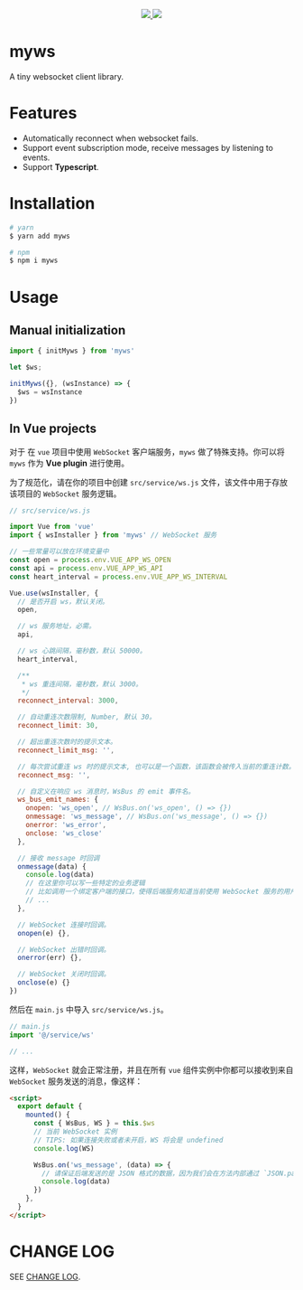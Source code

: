 
<p align="center">
  <a href="https://www.npmjs.org/package/myws">
    <img src="https://img.shields.io/npm/v/myws.svg">
  </a>
  <a href="https://npmcharts.com/compare/myws?minimal=true">
    <img src="https://img.shields.io/npm/dm/myws.svg">
  </a>
  <br>
</p>


# myws

A tiny websocket client library.

# Features

- Automatically reconnect when websocket fails.
- Support event subscription mode, receive messages by listening to events.
- Support **Typescript**.

# Installation

```bash
# yarn
$ yarn add myws

# npm
$ npm i myws
```

# Usage

## Manual initialization

```ts
import { initMyws } from 'myws'

let $ws;

initMyws({}, (wsInstance) => {
  $ws = wsInstance
})
```

## In Vue projects

对于 在 `vue` 项目中使用 `WebSocket` 客户端服务，`myws` 做了特殊支持。你可以将 `myws` 作为 **Vue plugin** 进行使用。

为了规范化，请在你的项目中创建 `src/service/ws.js` 文件，该文件中用于存放该项目的 `WebSocket` 服务逻辑。

```js
// src/service/ws.js

import Vue from 'vue'
import { wsInstaller } from 'myws' // WebSocket 服务

// 一些常量可以放在环境变量中
const open = process.env.VUE_APP_WS_OPEN
const api = process.env.VUE_APP_WS_API
const heart_interval = process.env.VUE_APP_WS_INTERVAL

Vue.use(wsInstaller, {
  // 是否开启 ws，默认关闭。
  open,

  // ws 服务地址，必需。
  api,

  // ws 心跳间隔，毫秒数，默认 50000。
  heart_interval,

  /**
   * ws 重连间隔，毫秒数，默认 3000。
   */
  reconnect_interval: 3000,

  // 自动重连次数限制, Number, 默认 30。
  reconnect_limit: 30,

  // 超出重连次数时的提示文本。
  reconnect_limit_msg: '',

  // 每次尝试重连 ws 时的提示文本, 也可以是一个函数，该函数会被传入当前的重连计数。
  reconnect_msg: '',

  // 自定义在响应 ws 消息时，WsBus 的 emit 事件名。
  ws_bus_emit_names: {
    onopen: 'ws_open', // WsBus.on('ws_open', () => {})
    onmessage: 'ws_message', // WsBus.on('ws_message', () => {})
    onerror: 'ws_error',
    onclose: 'ws_close'
  },

  // 接收 message 时回调
  onmessage(data) {
    console.log(data)
    // 在这里你可以写一些特定的业务逻辑
    // 比如调用一个绑定客户端的接口，使得后端服务知道当前使用 WebSocket 服务的用户是谁。
    // ...
  },

  // WebSocket 连接时回调。
  onopen(e) {},

  // WebSocket 出错时回调。
  onerror(err) {},

  // WebSocket 关闭时回调。
  onclose(e) {}
})

```

然后在 `main.js` 中导入 `src/service/ws.js`。

```js
// main.js
import '@/service/ws'

// ...
```

这样，`WebSocket` 就会正常注册，并且在所有 `vue` 组件实例中你都可以接收到来自 `WebSocket` 服务发送的消息，像这样：

```html
<script>
  export default {
    mounted() {
      const { WsBus, WS } = this.$ws
      // 当前 WebSocket 实例
      // TIPS: 如果连接失败或者未开启，WS 将会是 undefined
      console.log(WS)

      WsBus.on('ws_message', (data) => {
        // 请保证后端发送的是 JSON 格式的数据，因为我们会在方法内部通过 `JSON.parse` 方法解析它。
        console.log(data)
      })
    },
  }
</script>
```

# CHANGE LOG

SEE <a href="./CHANGELOG.md">CHANGE LOG</a>.
